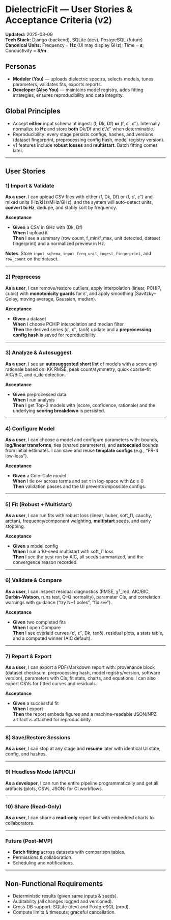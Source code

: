# DielectricFit — User Stories & Acceptance Criteria (v2)
**Updated:** 2025-08-09  
**Tech Stack:** Django (backend), SQLite (dev), PostgreSQL (future)  
**Canonical Units:** Frequency = **Hz** (UI may display GHz); Time = **s**; Conductivity = **S/m**

## Personas
- **Modeler (You)** — uploads dielectric spectra, selects models, tunes parameters, validates fits, exports reports.
- **Developer (Also You)** — maintains model registry, adds fitting strategies, ensures reproducibility and data integrity.

## Global Principles
- Accept **either** input schema at ingest: (f, Dk, Df) **or** (f, ε′, ε″). Internally normalize to **Hz** and store **both** Dk/Df and ε′/ε″ when determinable.
- Reproducibility: every stage persists configs, hashes, and versions (dataset fingerprint, preprocessing config hash, model registry version).
- v1 features include **robust losses** and **multistart**. Batch fitting comes later.

---

## User Stories

### 1) Import & Validate
**As a user**, I can upload CSV files with either (f, Dk, Df) or (f, ε′, ε″) and mixed units (Hz/kHz/MHz/GHz), and the system will auto-detect units, **convert to Hz**, dedupe, and stably sort by frequency.

**Acceptance**  
- **Given** a CSV in GHz with (Dk, Df)  
  **When** I upload it  
  **Then** I see a summary (row count, f_min/f_max, unit detected, dataset fingerprint) and a normalized preview in Hz.

**Notes**: Store `input_schema`, `input_freq_unit`, `ingest_fingerprint`, and `row_count` on the dataset.

---

### 2) Preprocess
**As a user**, I can remove/restore outliers, apply interpolation (linear, PCHIP, cubic) with **monotonicity guards** for ε′, and apply smoothing (Savitzky–Golay, moving average, Gaussian, median).

**Acceptance**  
- **Given** a dataset  
  **When** I choose PCHIP interpolation and median filter  
  **Then** the derived series (ε′, ε″, tanδ) update and a **preprocessing config hash** is saved for reproducibility.

---

### 3) Analyze & Autosuggest
**As a user**, I see an **autosuggested short list** of models with a score and rationale based on: KK RMSE, peak count/symmetry, quick coarse-fit AIC/BIC, and σ_dc detection.

**Acceptance**  
- **Given** preprocessed data  
  **When** I run analysis  
  **Then** I get Top-3 models with (score, confidence, rationale) and the underlying **scoring breakdown** is persisted.

---

### 4) Configure Model
**As a user**, I can choose a model and configure parameters with: bounds, **log/linear transforms**, ties (shared parameters), and **autoscaled** bounds from initial estimates. I can save and reuse **template configs** (e.g., “FR-4 low-loss”).

**Acceptance**  
- **Given** a Cole–Cole model  
  **When** I tie ε∞ across terms and set τ in log-space with Δε ≥ 0  
  **Then** validation passes and the UI prevents impossible configs.

---

### 5) Fit (Robust + Multistart)
**As a user**, I can run fits with robust loss (linear, huber, soft_l1, cauchy, arctan), frequency/component weighting, **multistart** seeds, and early stopping.

**Acceptance**  
- **Given** a model config  
  **When** I run a 10-seed multistart with soft_l1 loss  
  **Then** I see the best run by AIC, all seeds summarized, and the convergence reason recorded.

---

### 6) Validate & Compare
**As a user**, I can inspect residual diagnostics (RMSE, χ²_red, AIC/BIC, **Durbin–Watson**, runs test, Q–Q normality), parameter CIs, and correlation warnings with guidance (“try N−1 poles”, “fix ε∞”).

**Acceptance**  
- **Given** two completed fits  
  **When** I open Compare  
  **Then** I see overlaid curves (ε′, ε″, Dk, tanδ), residual plots, a stats table, and a computed winner (AIC default).

---

### 7) Report & Export
**As a user**, I can export a PDF/Markdown report with: provenance block (dataset checksum, preprocessing hash, model registry/version, software version), parameters with CIs, fit stats, charts, and equations. I can also export CSVs for fitted curves and residuals.

**Acceptance**  
- **Given** a successful fit  
  **When** I export  
  **Then** the report embeds figures and a machine-readable JSON/NPZ artifact is attached for reproducibility.

---

### 8) Save/Restore Sessions
**As a user**, I can stop at any stage and **resume** later with identical UI state, config, and hashes.

---

### 9) Headless Mode (API/CLI)
**As a developer**, I can run the entire pipeline programmatically and get all artifacts (plots, CSVs, JSON) for CI workflows.

---

### 10) Share (Read-Only)
**As a user**, I can share a **read-only** report link with embedded charts to collaborators.

---

### Future (Post‑MVP)
- **Batch fitting** across datasets with comparison tables.
- Permissions & collaboration.
- Scheduling and notifications.

---

## Non‑Functional Requirements
- Deterministic results (given same inputs & seeds).  
- Auditability (all changes logged and versioned).  
- Cross‑DB support: SQLite (dev) and PostgreSQL (prod).  
- Compute limits & timeouts; graceful cancellation.
